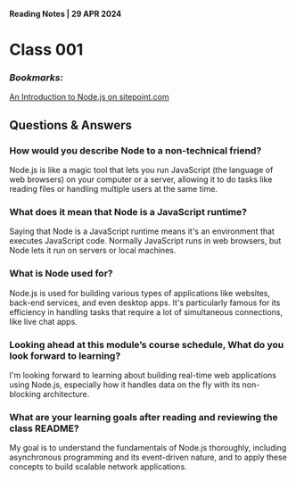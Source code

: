  **Reading Notes | 29 APR 2024**

# Class 001

### *Bookmarks:*
[An Introduction to Node.js on sitepoint.com](https://www.sitepoint.com/an-introduction-to-node-js/)

## **Questions & Answers**  
### How would you describe Node to a non-technical friend?
Node.js is like a magic tool that lets you run JavaScript (the language of web browsers) on your computer or a server, allowing it to do tasks like reading files or handling multiple users at the same time.

### What does it mean that Node is a JavaScript runtime?
Saying that Node is a JavaScript runtime means it's an environment that executes JavaScript code. Normally JavaScript runs in web browsers, but Node lets it run on servers or local machines.

### What is Node used for?
Node.js is used for building various types of applications like websites, back-end services, and even desktop apps. It's particularly famous for its efficiency in handling tasks that require a lot of simultaneous connections, like live chat apps.

### Looking ahead at this module’s course schedule, What do you look forward to learning?
I'm looking forward to learning about building real-time web applications using Node.js, especially how it handles data on the fly with its non-blocking architecture.

### What are your learning goals after reading and reviewing the class README?
My goal is to understand the fundamentals of Node.js thoroughly, including asynchronous programming and its event-driven nature, and to apply these concepts to build scalable network applications.
